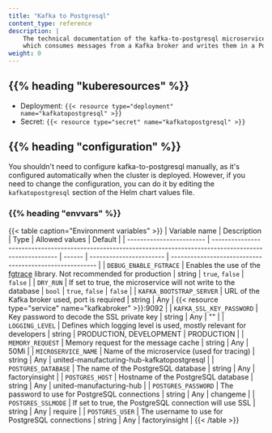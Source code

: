 ```yaml
---
title: "Kafka to Postgresql"
content_type: reference
description: |
    The technical documentation of the kafka-to-postgresql microservice,
    which consumes messages from a Kafka broker and writes them in a PostgreSQL database.
weight: 0
---
```


<!-- overview -->

<!-- body -->

## {{% heading "kuberesources" %}}

- Deployment: `{{< resource type="deployment" name="kafkatopostgresql" >}}`
- Secret: `{{< resource type="secret" name="kafkatopostgresql" >}}`

## {{% heading "configuration" %}}

You shouldn't need to configure kafka-to-postgresql manually, as it's configured
automatically when the cluster is deployed. However, if you need to change the
configuration, you can do it by editing the `kafkatopostgresql` section of the Helm
chart values file.

### {{% heading "envvars" %}}

{{< table caption="Environment variables" >}}
| Variable name            | Description                                                                                                  | Type   | Allowed values          | Default                                                 |
| ------------------------ | ------------------------------------------------------------------------------------------------------------ | ------ | ----------------------- | ------------------------------------------------------- |
| `DEBUG_ENABLE_FGTRACE`   | Enables the use of the [fgtrace](https://github.com/felixge/fgtrace) library. Not recommended for production | string | `true`, `false`         | `false`                                                 |
| `DRY_RUN`                | If set to true, the microservice will not write to the database                                              | `bool` | `true`, `false`         | `false`                                                 |
| `KAFKA_BOOTSTRAP_SERVER` | URL of the Kafka broker used, port is required                                                               | string | Any                     | {{< resource type="service" name="kafkabroker" >}}:9092 |
| `KAFKA_SSL_KEY_PASSWORD` | Key password to decode the SSL private key                                                                   | string | Any                     | ""                                                      |
| `LOGGING_LEVEL`          | Defines which logging level is used, mostly relevant for developers                                          | string | PRODUCTION, DEVELOPMENT | PRODUCTION                                              |
| `MEMORY_REQUEST`         | Memory request for the message cache                                                                         | string | Any                     | 50Mi                                                    |
| `MICROSERVICE_NAME`      | Name of the microservice (used for tracing)                                                                  | string | Any                     | united-manufacturing-hub-kafkatopostgresql              |
| `POSTGRES_DATABASE`      | The name of the PostgreSQL database                                                                          | string | Any                     | factoryinsight                                          |
| `POSTGRES_HOST`          | Hostname of the PostgreSQL database                                                                          | string | Any                     | united-manufacturing-hub                                |
| `POSTGRES_PASSWORD`      | The password to use for PostgreSQL connections                                                               | string | Any                     | changeme                                                |
| `POSTGRES_SSLMODE`       | If set to true, the PostgreSQL connection will use SSL                                                       | string | Any                     | require                                                 |
| `POSTGRES_USER`          | The username to use for PostgreSQL connections                                                               | string | Any                     | factoryinsight                                          |
{{< /table >}}
